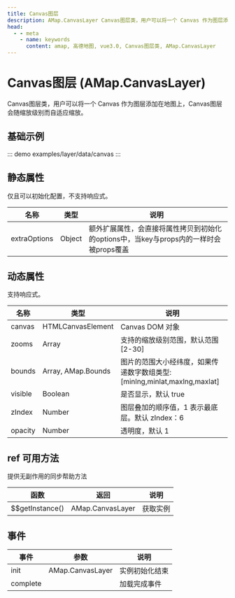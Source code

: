 ```yaml
---
title: Canvas图层
description: AMap.CanvasLayer Canvas图层类，用户可以将一个 Canvas 作为图层添加在地图上，Canvas图层会随缩放级别而自适应缩放
head:
  - - meta
    - name: keywords
      content: amap, 高德地图, vue3.0, Canvas图层类, AMap.CanvasLayer
---
```


# Canvas图层 (AMap.CanvasLayer)
Canvas图层类，用户可以将一个 Canvas 作为图层添加在地图上，Canvas图层会随缩放级别而自适应缩放。

## 基础示例

::: demo
examples/layer/data/canvas
:::


## 静态属性
仅且可以初始化配置，不支持响应式。

名称 | 类型 | 说明
---|---|---|
extraOptions | Object | 额外扩展属性，会直接将属性拷贝到初始化的options中，当key与props内的一样时会被props覆盖

## 动态属性
支持响应式。

名称 | 类型 | 说明
---|---|---|
canvas | HTMLCanvasElement | Canvas DOM 对象
zooms | Array | 支持的缩放级别范围，默认范围 [2-30]
bounds | Array, AMap.Bounds | 图片的范围大小经纬度，如果传递数字数组类型: [minlng,minlat,maxlng,maxlat]
visible | Boolean | 是否显示，默认 true
zIndex | Number | 图层叠加的顺序值，1 表示最底层。默认 zIndex：6
opacity | Number | 透明度，默认 1

## ref 可用方法
提供无副作用的同步帮助方法

函数 | 返回 | 说明
---|---|---|
$$getInstance() | AMap.CanvasLayer | 获取实例

## 事件

事件 | 参数 | 说明
---|---|---|
init | AMap.CanvasLayer | 实例初始化结束
complete |  | 加载完成事件

